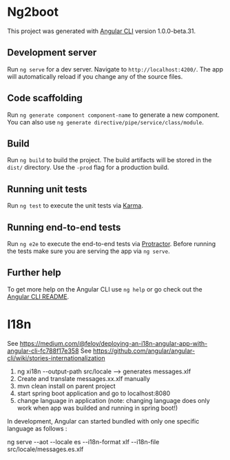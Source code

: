 # Ng2boot

This project was generated with [Angular CLI](https://github.com/angular/angular-cli) version 1.0.0-beta.31.

## Development server
Run `ng serve` for a dev server. Navigate to `http://localhost:4200/`. The app will automatically reload if you change any of the source files.

## Code scaffolding

Run `ng generate component component-name` to generate a new component. You can also use `ng generate directive/pipe/service/class/module`.

## Build

Run `ng build` to build the project. The build artifacts will be stored in the `dist/` directory. Use the `-prod` flag for a production build.

## Running unit tests

Run `ng test` to execute the unit tests via [Karma](https://karma-runner.github.io).

## Running end-to-end tests

Run `ng e2e` to execute the end-to-end tests via [Protractor](http://www.protractortest.org/).
Before running the tests make sure you are serving the app via `ng serve`.

## Further help

To get more help on the Angular CLI use `ng help` or go check out the [Angular CLI README](https://github.com/angular/angular-cli/blob/master/README.md).

# I18n

See https://medium.com/@feloy/deploying-an-i18n-angular-app-with-angular-cli-fc788f17e358
See https://github.com/angular/angular-cli/wiki/stories-internationalization

1. ng xi18n --output-path src/locale --> generates messages.xlf
2. Create and translate messages.xx.xlf manually
3. mvn clean install on parent project
4. start spring boot application and go to localhost:8080
5. change language in application (note: changing language does only work when app was builded and running in spring boot!)

In development, Angular can started bundled with only one specific language as follows :

ng serve --aot --locale es --i18n-format xlf --i18n-file src/locale/messages.es.xlf
